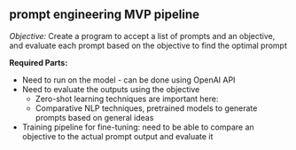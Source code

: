 ## prompt engineering MVP pipeline
_Objective:_ Create a program to accept a list of prompts and an objective, and evaluate each prompt based on the objective to find the optimal prompt

**Required Parts:**
 * Need to run on the model - can be done using OpenAI API
 * Need to evaluate the outputs using the objective
   * Zero-shot learning techniques are important here: 
   * Comparative NLP techniques, pretrained models to generate prompts based on general ideas
 * Training pipeline for fine-tuning: need to be able to compare an objective to the actual prompt output and evaluate it